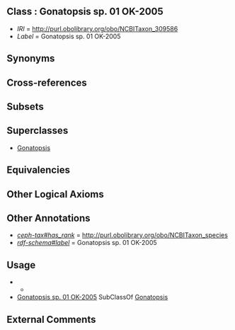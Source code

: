 
## Class : Gonatopsis sp. 01 OK-2005

 * *IRI* = http://purl.obolibrary.org/obo/NCBITaxon_309586
 * *Label* = Gonatopsis sp. 01 OK-2005

## Synonyms


## Cross-references


## Subsets


## Superclasses

 * [Gonatopsis](../../NCBITaxon/48/NCBITaxon_93048.md)

## Equivalencies


## Other Logical Axioms


## Other Annotations

 * *[ceph-tax#has_rank](../../ceph-tax#has/nk/ceph-tax#has_rank.md)* = http://purl.obolibrary.org/obo/NCBITaxon_species
 * *[rdf-schema#label](../../el/rdf-schema#label.md)* = Gonatopsis sp. 01 OK-2005

## Usage

 * -
 * [Gonatopsis sp. 01 OK-2005](../../NCBITaxon/86/NCBITaxon_309586.md) SubClassOf [Gonatopsis](../../NCBITaxon/48/NCBITaxon_93048.md)

## External Comments

